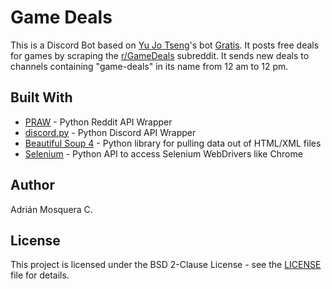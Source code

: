 # Game Deals

This is a Discord Bot based on [Yu Jo Tseng](https://yujotseng.com/)'s bot [Gratis](https://github.com/uro98/gratis). It posts free deals for games by scraping the [r/GameDeals](https://www.reddit.com/r/GameDeals/) subreddit. It sends new deals to channels containing "game-deals" in its name from 12 am to 12 pm.

## Built With

* [PRAW](https://github.com/praw-dev/praw) - Python Reddit API Wrapper
* [discord.py](https://github.com/Rapptz/discord.py) - Python Discord API Wrapper
* [Beautiful Soup 4](https://www.crummy.com/software/BeautifulSoup/bs4/doc/) - Python library for pulling data out of HTML/XML files
* [Selenium](https://github.com/baijum/selenium-python) - Python API to access Selenium WebDrivers like Chrome

## Author
Adrián Mosquera C.

## License

This project is licensed under the BSD 2-Clause License - see the [LICENSE](LICENSE) file for details.
